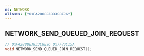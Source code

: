 ```yaml
---
ns: NETWORK
aliases: ["0xFA2888E3833C8E96"]
---
```

## NETWORK_SEND_QUEUED_JOIN_REQUEST

```c
// 0xFA2888E3833C8E96 0x7F70C15A
void NETWORK_SEND_QUEUED_JOIN_REQUEST();
```


